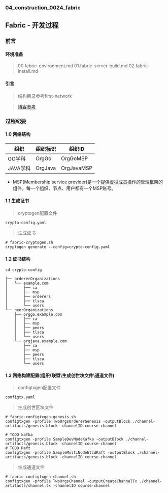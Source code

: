 ### 04_construction_0024_fabric ###

## Fabric - 开发过程

### 前言

#### 环境准备 

> 00.fabric-environment.md
> 01.fabric-server-build.md
> 02.fabric-install.md

#### 引言

> 结构目录参考first-network

> [博客参考](https://blog.csdn.net/zhongliwen1981/article/details/104273977)

### 过程纪要

#### 1.0 网络结构

|   组织   |   组织标识   |   组织ID   |
|   ----  |    ----     |   ----   |
|  GO学科     |   OrgGo     |   OrgGoMSP     |
|  JAVA学科   |   OrgJava   |   OrgJavaMSP   |

- MSP(Membership service provider)是一个提供虚拟成员操作的管理框架的组件。每一个组织、节点、用户都有一个MSP账号。

#### 1.1 生成证书

> cryptogen配置文件

```
crypto-config.yaml
```

> 生成证书

```shell script
# fabric-cryptogen.sh
cryptogen generate --config=crypto-config.yaml
```

#### 1.2 证书结构

```
cd crypto-config

├── ordererOrganizations
│   └── example.com
│       ├── ca
│       ├── msp
│       ├── orderers
│       ├── tlsca
│       └── users
└── peerOrganizations
    ├── orggo.example.com
    │   ├── ca
    │   ├── msp
    │   ├── peers
    │   ├── tlsca
    │   └── users
    └── orgjava.example.com
        ├── ca
        ├── msp
        ├── peers
        ├── tlsca
        └── users
```

#### 1.3 网络构建配置(组织\联盟\生成创世块文件\通道文件)

> configtxgen配置文件

```
configtx.yaml
```

> 生成创世区块文件

```shell script
# fabric-configtxgen-genesis.sh
configtxgen -profile TwoOrgsOrdererGenesis -outputBlock ./channel-artifacts/genesis.block -channelID course-channel
```
```shell script
# TODO kafka
configtxgen -profile SampleDevModeKafka -outputBlock ./channel-artifacts/genesis.block -channelID course-channel
# TODO Raft
configtxgen -profile SampleMultiNodeEtcdRaft -outputBlock ./channel-artifacts/genesis.block -channelID course-channel
```

> 生成通道文件
```shell script
# fabric-configtxgen-channel.sh
configtxgen -profile TwoOrgsChannel -outputCreateChannelTx ./channel-artifacts/channel.tx -channelID course-channel
```
